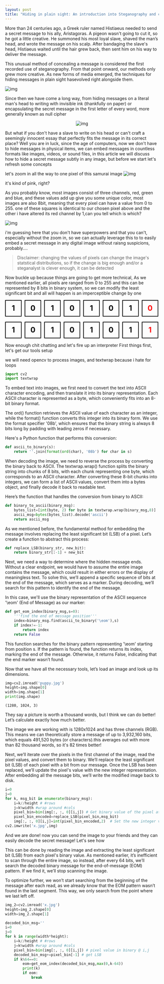 ```yaml
---
layout: post
title: "Hiding in plain sight: An introduction into Steganography and cryptography"
---
```


More than 24 centuries ago, a Greek ruler named Histiaeus needed to send a secret message to his ally, Aristagoras. A pigeon wasn't going to cut it, so he got a little creative. He summoned his most loyal slave, shaved the man’s head, and wrote the message on his scalp. After bandaging the slave's head, Histiaeus waited until the hair grew back, then sent him on his way to deliver the message.


This unusual method of concealing a message is considered the first recorded use of steganography. From that point onward, our methods only grew more creative. As new forms of media emerged, the techniques for hiding messages in plain sight hasevolved right alongside them.



![img](https://www.tattoolife.com/wp-content/uploads/2021/11/Detail-of-an-illustration-by-Giorgio-De-Gaspari.jpeg)
 

Since then we have come a long way, from hiding messages on a literal man's head to writing with invisible ink (thankfully on paper) or encapsulating the secret message in the first letter of every word, more generally known as null cipher

<div style="text-align:center">
  <img src="https://i.imgur.com/5fnUjMQ.png" alt="img"/>
</div>



But what if you don't have a slave to write on his head or can't craft a seemingly innocent essay that perfectly fits the message in its correct place?
Well you are in luck, since the age of computers, now we don't have to hide messages in physical items, we can embed messages in countless formats like images, videos, or sound files, in this article we will discuss how to hide a secret message subtly in any image,
but before we start let's refresh some concepts

let's zoom in all the way to one pixel of this samurai image
![img](https://i.imgur.com/1jbilJc.jpeg)


it's kind of pink, right?

As you probably know, most images consist of three channels, red, green and blue, and these values add up give you some unique color, most images are also 8bit, meaning that every pixel can have a value from 0 to 255.
one of these squares is identical to our chosen pixel above and the other i have altered its red channel by 1,can you tell which is which?

![img](https://i.imgur.com/uDYktMP.jpeg)

i'm guessing here that you don't have superpowers and that you can't, especially without the zoom in, so we can actually leverage this to 
to easily embed a secret message in any digital image without raisng suspicions, probably....
> Disclaimer: changing the values of pixels can change the image's statstical distributions, so if the change is big enough and/or a steganalyst is clever enough, it can be detected 

Now buckle up because things are going to get more technical,
As we mentioned earlier, all pixels are ranged from 0 to 255 and this can be represented by 8 bits in binary system, so we can modify the least significant bit and all will happen is an imperceptible change by one


<div class="bit-sequence-container">
    <div class="bit-square black">1</div>
    <div class="bit-square black">0</div>
    <div class="bit-square black">1</div>
    <div class="bit-square black">0</div>
    <div class="bit-square black">1</div>
    <div class="bit-square black">0</div>
    <div class="bit-square black">1</div>
    <div class="bit-square red">0</div>
</div>

<br>
<div class="bit-sequence-container">
    <div class="bit-square black">1</div>
    <div class="bit-square black">0</div>
    <div class="bit-square black">1</div>
    <div class="bit-square black">0</div>
    <div class="bit-square black">1</div>
    <div class="bit-square black">0</div>
    <div class="bit-square black">1</div>
    <div class="bit-square red">1</div>
</div>

<style>
    .bit-sequence-container {
        display: flex;
        gap: 10px;
    }
    .bit-square {
        width: 50px;
        height: 50px;
        display: flex;
        justify-content: center;
        align-items: center;
        border: 2px solid black;
        font-size: 24px;
        font-weight: bold;
    }
    .bit-square.black {
        color: black;
    }
    .bit-square.red {
        color: red;
    }
</style>

Now enough chit chatting and let's fire up an interpreter
First things first, let's get our tools setup

we will need opencv to process images, and textwrap because i hate for loops

```python
import cv2
import textwrap
```
To embed text into images, we first need to convert the text into ASCII character encoding, and then translate it into its binary representation. Each ASCII character is represented as a byte, which conveniently fits into an 8-bit binary format.

The ord() function retrieves the ASCII value of each character as an integer, while the format() function converts this integer into its binary form. We use the format specifier '08b', which ensures that the binary string is always 8 bits long by padding with leading zeros if necessary.

Here's a Python function that performs this conversion:

```python
def ascii_to_binary(s):
    return ''.join(format(ord(char), '08b') for char in s)
```
When decoding the image, we need to reverse the process by converting the binary back to ASCII. The textwrap.wrap() function splits the binary string into chunks of 8 bits, with each chunk representing one byte, which corresponds to an ASCII character. After converting these 8-bit chunks into integers, we can form a list of ASCII values, convert them into a bytes object, and finally decode it back to readable text.

Here’s the function that handles the conversion from binary to ASCII:

```python
def binary_to_ascii(binary_msg):
    bytes_list=[int(byte, 2) for byte in textwrap.wrap(binary_msg,8)]
    ascii_msg=bytes(bytes_list).decode('ascii')
    return ascii_msg
```

As we mentioned before, the fundamental method for embedding the message involves replacing the least significant bit (LSB) of a pixel. Let’s create a function to abstract this process:
```python
def replace_LSB(binary_str, new_bit):
    return binary_str[:-1] + new_bit
```

Next, we need a way to determine where the hidden message ends. Without a clear endpoint, we would have to assume the entire image contains the message, which could result in either errors or the display of meaningless text. To solve this, we’ll append a specific sequence of bits at the end of the message, which serves as a marker. During decoding, we’ll search for this pattern to identify the end of the message.

In this case, we'll use the binary representation of the ASCII sequence '\eom' (End of Message) as our marker:
```python
def get_eom_index(binary_msg,s=0):
    '''find the end of message position'''
    index=binary_msg.find(ascii_to_binary('\eom'),s)
    if index!=-1:
        return index
    return False
```
This function searches for the binary pattern representing '\eom' starting from position s. If the pattern is found, the function returns its index, marking the end of the message. Otherwise, it returns False, indicating that the end marker wasn’t found.

Now that we have all the necessary tools, let’s load an image and look up its dimensions.

```python
img=cv2.imread('puppy.jpg')
height=img.shape[0]
width=img.shape[1]
print(img.shape)
```
```
(1280, 1024, 3)
```
They say a picture is worth a thousand words, but I think we can do better! Let’s calculate exactly how much better.

The image we are working with is 1280x1024 and has three channels (RGB). This means we can theoretically store a message of up to 3,932,160 bits, which equals 491,520 bytes (or characters).this averages out with more than 82 thousand words, so it's 82 times better!

Next, we’ll iterate over the pixels in the first channel of the image, read the pixel values, and convert them to binary. We’ll replace the least significant bit (LSB) of each pixel with a bit from our message. Once the LSB has been replaced, we’ll update the pixel's value with the new integer representation. After embedding all the message bits, we’ll write the modified image back to disk.

```python
i=0
j=0
for k, msg_bit in enumerate(binary_msg):
    i=k//height # #rows
    j=k%width #wrap around #cols
    pixel_bin=bin(img[:, :, 0][i,j]) # Get binary value of the pixel at (i, j) in the first channel
    pixel_bin_encoded=replace_LSB(pixel_bin,msg_bit)
    img[:, :, 0][i,j]=int(pixel_bin_encoded,2)  # Set the new integer value at the pixel (i, j)
cv2.imwrite('x.jpg',img)
```

And we are done! now you can send the image to your friends and they can easily decode the secret message! Let's see how

This can be done by reading the image and extracting the least significant bit (LSB) from each pixel's binary value. As mentioned earlier, it’s inefficient to scan through the entire image, so instead, after every 64 bits, we’ll search the decoded binary message for the end-of-message (EOM) pattern. If we find it, we’ll stop scanning the image.

To optimize further, we won’t start searching from the beginning of the message after each read, as we already know that the EOM pattern wasn’t found in the last segment. This way, we only search from the point where we last left off.

```python
img_2=cv2.imread('x.jpg')
height=img_2.shape[0]
width=img_2.shape[1]

decoded_bin_msg=''
i=0
j=0
for k in range(width*height):
    i=k//height # #rows
    j=k%width #wrap around #cols
    pixel_bin=bin(img[:, :, 0][i,j]) # pixel value in binary @ i,j
    decoded_bin_msg+=pixel_bin[-1] # get LSB
    if k%64==0:
        eom=get_eom_index(decoded_bin_msg,max(0,k-64))
        print(k)
        if eom:
            break
```
